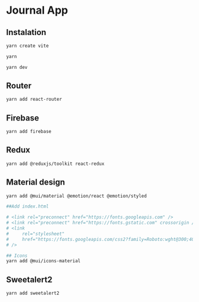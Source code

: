 # Journal App


## Instalation
```sh
yarn create vite

yarn

yarn dev
```


## Router
```sh
yarn add react-router
```

## Firebase
```sh
yarn add firebase
```




## Redux
```sh
yarn add @reduxjs/toolkit react-redux
```




## Material design

```sh
yarn add @mui/material @emotion/react @emotion/styled

##Add index.html

# <link rel="preconnect" href="https://fonts.googleapis.com" />
# <link rel="preconnect" href="https://fonts.gstatic.com" crossorigin />
# <link
#     rel="stylesheet"
#     href="https://fonts.googleapis.com/css2?family=Roboto:wght@300;400;500;700&display=swap"
# />

## Icons
yarn add @mui/icons-material
```


## Sweetalert2
```sh
yarn add sweetalert2
```
